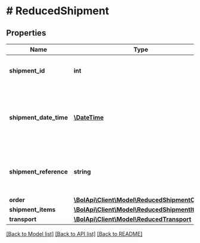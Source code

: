 # # ReducedShipment

## Properties

Name | Type | Description | Notes
------------ | ------------- | ------------- | -------------
**shipment_id** | **int** | A unique identifier for this shipment. | [optional]
**shipment_date_time** | [**\DateTime**](\DateTime.md) | The date and time in ISO 8601 format when the order item was shipped. | [optional]
**shipment_reference** | **string** | Reference supplied by the user when this item was shipped. | [optional]
**order** | [**\BolApi\Client\Model\ReducedShipmentOrder**](ReducedShipmentOrder.md) |  |
**shipment_items** | [**\BolApi\Client\Model\ReducedShipmentItem[]**](ReducedShipmentItem.md) |  |
**transport** | [**\BolApi\Client\Model\ReducedTransport**](ReducedTransport.md) |  |

[[Back to Model list]](../../README.md#models) [[Back to API list]](../../README.md#endpoints) [[Back to README]](../../README.md)
